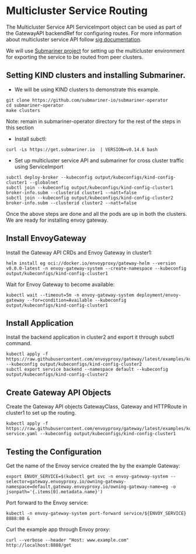 # Multicluster Service Routing

The Multicluster Service API ServiceImport object can be used as part of the GatewayAPI backendRef for configuring routes. For more information about multicluster service API follow [sig documentation](https://multicluster.sigs.k8s.io/concepts/multicluster-services-api/).

We will use [Submariner project](https://github.com/submariner-io/submariner) for setting up the multicluster environment for exporting the service to be routed from peer clusters.

## Setting KIND clusters and installing Submariner.

- We will be using KIND clusters to demonstrate this example.

```shell
git clone https://github.com/submariner-io/submariner-operator
cd submariner-operator
make clusters
```

Note: remain in submariner-operator directory for the rest of the steps in this section

- Install subctl:

```shell
curl -Ls https://get.submariner.io  | VERSION=v0.14.6 bash
```

- Set up multicluster service API and submariner for cross cluster traffic using ServiceImport

```shell
subctl deploy-broker --kubeconfig output/kubeconfigs/kind-config-cluster1 --globalnet
subctl join --kubeconfig output/kubeconfigs/kind-config-cluster1 broker-info.subm --clusterid cluster1 --natt=false
subctl join --kubeconfig output/kubeconfigs/kind-config-cluster2 broker-info.subm --clusterid cluster2 --natt=false
```

Once the above steps are done and all the pods are up in both the clusters. We are ready for installing envoy gateway.

## Install EnvoyGateway

Install the Gateway API CRDs and Envoy Gateway in cluster1:

```shell
helm install eg oci://docker.io/envoyproxy/gateway-helm --version v0.0.0-latest -n envoy-gateway-system --create-namespace --kubeconfig output/kubeconfigs/kind-config-cluster1
```

Wait for Envoy Gateway to become available:

```shell
kubectl wait --timeout=5m -n envoy-gateway-system deployment/envoy-gateway --for=condition=Available --kubeconfig output/kubeconfigs/kind-config-cluster1
```

## Install Application

Install the backend application in cluster2 and export it through subctl command.

```shell
kubectl apply -f https://raw.githubusercontent.com/envoyproxy/gateway/latest/examples/kubernetes/application.yaml --kubeconfig output/kubeconfigs/kind-config-cluster2
subctl export service backend --namespace default --kubeconfig output/kubeconfigs/kind-config-cluster2
```

## Create Gateway API Objects

Create the Gateway API objects GatewayClass, Gateway and HTTPRoute in cluster1 to set up the routing.

```shell
kubectl apply -f https://raw.githubusercontent.com/envoyproxy/gateway/latest/examples/kubernetes/multicluster-service.yaml --kubeconfig output/kubeconfigs/kind-config-cluster1
```

## Testing the Configuration

Get the name of the Envoy service created the by the example Gateway:

```shell
export ENVOY_SERVICE=$(kubectl get svc -n envoy-gateway-system --selector=gateway.envoyproxy.io/owning-gateway-namespace=default,gateway.envoyproxy.io/owning-gateway-name=eg -o jsonpath='{.items[0].metadata.name}')
```

Port forward to the Envoy service:

```shell
kubectl -n envoy-gateway-system port-forward service/${ENVOY_SERVICE} 8888:80 &
```

Curl the example app through Envoy proxy:

```shell
curl --verbose --header "Host: www.example.com" http://localhost:8888/get
```
